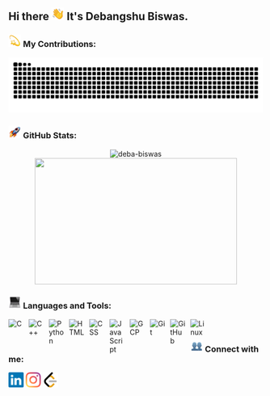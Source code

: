 ## Hi there <img src=".github/Emojis/Waving Hand.webp" alt="Waving Hand" width="25" height="25" /> It's Debangshu Biswas.

### <img src=".github/Emojis/Dizzy.webp" alt="Dizzy" width="25" height="25" /> My Contributions:

<div align="center">
  
![Snake animation SVG](https://github.com/deba-biswas/deba-biswas/blob/output/github-contribution-grid-snake.svg)

</div>

### <img src=".github/Emojis/Rocket.webp" alt="Rocket" width="25" height="25" /> GitHub Stats:

<div align="center">
  <img align="center" width="400px" src="https://github-readme-stats.vercel.app/api?username=deba-biswas&theme=highcontrast&show_icons=true&hide_border=false&include_all_commits=false&count_private=false" alt="deba-biswas" />
  <img align="center" height="250px" width="400px"src="https://github-readme-stats.vercel.app/api/top-langs/?username=deba-biswas&theme=highcontrast&hide_border=false" />
</div>

### <img src=".github/Emojis/Laptop.webp" alt="Laptop" width="25" height="25" /> Languages and Tools:

<div>
<img align="left" alt="C" width="30px" style="padding-right:10px;" src="https://cdn.jsdelivr.net/gh/devicons/devicon@latest/icons/c/c-original.svg" />
<img align="left" alt="C++" width="30px" style="padding-right:10px;" src="https://cdn.jsdelivr.net/gh/devicons/devicon@latest/icons/cplusplus/cplusplus-original.svg" />
<img align="left" alt="Python" width="30px" style="padding-right:10px;" src="https://cdn.jsdelivr.net/gh/devicons/devicon@latest/icons/python/python-original.svg"/>
<img align="left" alt="HTML" width="30px" style="padding-right:10px;" src="https://cdn.jsdelivr.net/gh/devicons/devicon@latest/icons/html5/html5-original.svg" />
<img align="left" alt="CSS" width="30px" style="padding-right:10px;" src="https://cdn.jsdelivr.net/gh/devicons/devicon@latest/icons/css3/css3-original.svg" />
<img align="left" alt="JavaScript" width="30px" style="padding-right:10px;" src="https://cdn.jsdelivr.net/gh/devicons/devicon@latest/icons/javascript/javascript-original.svg" />
<img align="left" alt="GCP" width="30px" style="padding-right:10px;" src="https://cdn.jsdelivr.net/gh/devicons/devicon@latest/icons/googlecloud/googlecloud-original.svg" />
<img align="left" alt="Git" width="30px" style="padding-right:10px;" src="https://cdn.jsdelivr.net/gh/devicons/devicon@latest/icons/git/git-original.svg" />
<img align="left" alt="GitHub" width="30px" style="padding-right:10px;" src="https://cdn.jsdelivr.net/gh/devicons/devicon@latest/icons/github/github-original.svg" />
<img align="left" alt="Linux" width="30px" style="padding-right:10px;" src="https://cdn.jsdelivr.net/gh/devicons/devicon@latest/icons/linux/linux-original.svg" />
</div>
<br />

### <img src=".github/Emojis/Busts In Silhouette.webp" alt="Silhouette" width="25" height="25" /> Connect with me:

<p align="left">
<a href="https://linkedin.com/in/debangshubiswas" target="blank"><img align="center" src=".github/Icons/linkedin.svg" alt="debangshubiswas" height="30" width="30" /></a>
<a href="https://instagram.com/_.deba_biswas._" target="blank"><img align="center" src=".github/Icons/instagram.svg" alt="_.deba_biswas._" height="30" width="30" /></a>
<a href="https://www.leetcode.com/deba_biswas" target="blank"><img align="center" src=".github/Icons/leetcode.png" alt="deba_biswas" height="30" width="30" /></a>
</p>
